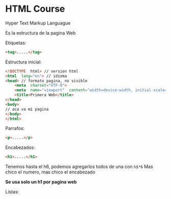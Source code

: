 # HTML Course

Hyper Text Markup Languague

Es la estructura de la pagina Web

Etiquetas:

````html
<tag>.....</tag>
````

Estructura inicial:

````html
<!DOCTYPE  html> // version html
<html  lang="en"> // idioma
<head> // formato pagina, no visible
	<meta  charset="UTF-8">
	<meta  name="viewport"  content="width=device-width, initial-scale=1.0">
	<title>Primera Web</title>
</head>
<body>
// aca va mi pagina
</body>
</html>
````

Parrafos:

````html
<p>.....</p>
````

Encabezados:

````html
<h1>.....</h1>
````
Tenemos hasta el h6, podemos agregarlos todos de una con `h$*6`
Mas chico el numero, mas chico el encabezado

**Se usa solo un h1 por pagina web**

Listas:


<!--stackedit_data:
eyJoaXN0b3J5IjpbMTQyMDM5NzEzMSwtMTIyMTIwOTM0OSwtMT
Q4ODc5Mjk3LDE0NzA2NDk4NDYsLTE3Mjc4NjA2NDEsLTExNjQ0
MDMzNzFdfQ==
-->